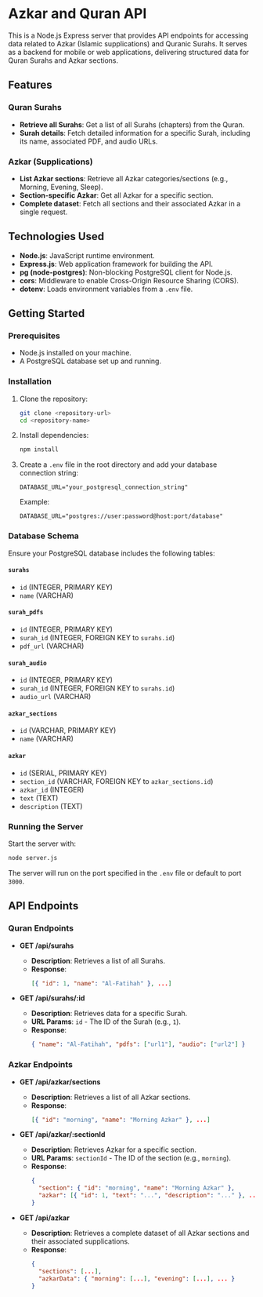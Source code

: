 # Azkar and Quran API

This is a Node.js Express server that provides API endpoints for accessing data related to Azkar (Islamic supplications) and Quranic Surahs. It serves as a backend for mobile or web applications, delivering structured data for Quran Surahs and Azkar sections.

## Features

### Quran Surahs
- **Retrieve all Surahs**: Get a list of all Surahs (chapters) from the Quran.
- **Surah details**: Fetch detailed information for a specific Surah, including its name, associated PDF, and audio URLs.

### Azkar (Supplications)
- **List Azkar sections**: Retrieve all Azkar categories/sections (e.g., Morning, Evening, Sleep).
- **Section-specific Azkar**: Get all Azkar for a specific section.
- **Complete dataset**: Fetch all sections and their associated Azkar in a single request.

## Technologies Used
- **Node.js**: JavaScript runtime environment.
- **Express.js**: Web application framework for building the API.
- **pg (node-postgres)**: Non-blocking PostgreSQL client for Node.js.
- **cors**: Middleware to enable Cross-Origin Resource Sharing (CORS).
- **dotenv**: Loads environment variables from a `.env` file.

## Getting Started

### Prerequisites
- Node.js installed on your machine.
- A PostgreSQL database set up and running.

### Installation
1. Clone the repository:
   ```bash
   git clone <repository-url>
   cd <repository-name>
   ```
2. Install dependencies:
   ```bash
   npm install
   ```
3. Create a `.env` file in the root directory and add your database connection string:
   ```
   DATABASE_URL="your_postgresql_connection_string"
   ```
   Example:
   ```
   DATABASE_URL="postgres://user:password@host:port/database"
   ```

### Database Schema
Ensure your PostgreSQL database includes the following tables:

#### `surahs`
- `id` (INTEGER, PRIMARY KEY)
- `name` (VARCHAR)

#### `surah_pdfs`
- `id` (INTEGER, PRIMARY KEY)
- `surah_id` (INTEGER, FOREIGN KEY to `surahs.id`)
- `pdf_url` (VARCHAR)

#### `surah_audio`
- `id` (INTEGER, PRIMARY KEY)
- `surah_id` (INTEGER, FOREIGN KEY to `surahs.id`)
- `audio_url` (VARCHAR)

#### `azkar_sections`
- `id` (VARCHAR, PRIMARY KEY)
- `name` (VARCHAR)

#### `azkar`
- `id` (SERIAL, PRIMARY KEY)
- `section_id` (VARCHAR, FOREIGN KEY to `azkar_sections.id`)
- `azkar_id` (INTEGER)
- `text` (TEXT)
- `description` (TEXT)

### Running the Server
Start the server with:
```bash
node server.js
```
The server will run on the port specified in the `.env` file or default to port `3000`.

## API Endpoints

### Quran Endpoints
- **GET /api/surahs**
  - **Description**: Retrieves a list of all Surahs.
  - **Response**: 
    ```json
    [{ "id": 1, "name": "Al-Fatihah" }, ...]
    ```

- **GET /api/surahs/:id**
  - **Description**: Retrieves data for a specific Surah.
  - **URL Params**: `id` - The ID of the Surah (e.g., `1`).
  - **Response**:
    ```json
    { "name": "Al-Fatihah", "pdfs": ["url1"], "audio": ["url2"] }
    ```

### Azkar Endpoints
- **GET /api/azkar/sections**
  - **Description**: Retrieves a list of all Azkar sections.
  - **Response**:
    ```json
    [{ "id": "morning", "name": "Morning Azkar" }, ...]
    ```

- **GET /api/azkar/:sectionId**
  - **Description**: Retrieves Azkar for a specific section.
  - **URL Params**: `sectionId` - The ID of the section (e.g., `morning`).
  - **Response**:
    ```json
    { 
      "section": { "id": "morning", "name": "Morning Azkar" }, 
      "azkar": [{ "id": 1, "text": "...", "description": "..." }, ... ] 
    }
    ```

- **GET /api/azkar**
  - **Description**: Retrieves a complete dataset of all Azkar sections and their associated supplications.
  - **Response**:
    ```json
    { 
      "sections": [...], 
      "azkarData": { "morning": [...], "evening": [...], ... } 
    }
    ```
